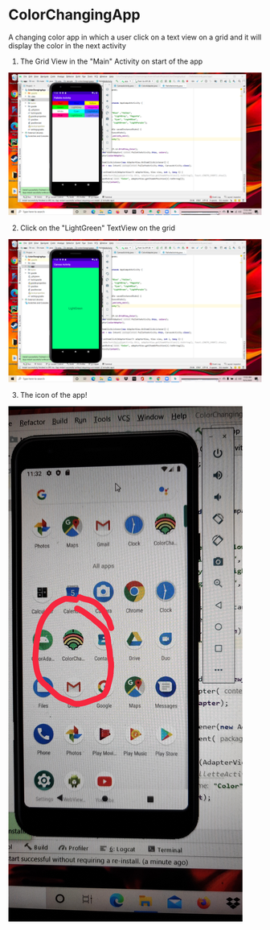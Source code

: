 # ColorChangingApp
A changing color app in which a user click on a text view on a grid and it will display the color in the next activity 

1. The Grid View in the "Main" Activity on start of the app

![GridViewPNG](https://github.com/annguyen2790/ColorChangingApp/blob/master/GridView.png) 

2. Click on the "LightGreen" TextView on the grid

![SelectGrid](https://github.com/annguyen2790/ColorChangingApp/blob/master/SelectGridView.png)

3. The icon of the app!

![IconApp](https://github.com/annguyen2790/ColorChangingApp/blob/master/color_changing_icon.jpg)



